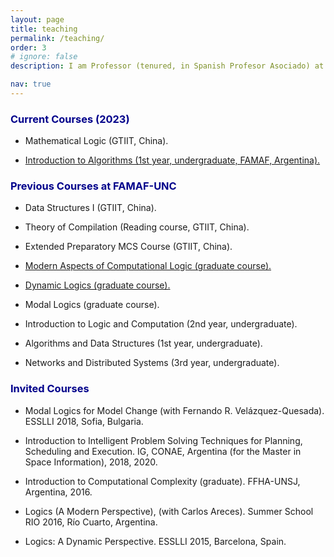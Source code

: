```yaml
---
layout: page
title: teaching
permalink: /teaching/
order: 3
# ignore: false
description: I am Professor (tenured, in Spanish Profesor Asociado) at FAMAF-UNC (Argentina), and a Visiting Assistant Professor at GTIIT (China), during 2022-2023. These are some of my recent teaching activities.

nav: true
---
```


 
### <span style="color:darkblue">Current Courses (2023)</span>

* Mathematical Logic (GTIIT, China).

* [Introduction to Algorithms (1st year, undergraduate, FAMAF, Argentina).](https://famaf.aulavirtual.unc.edu.ar/course/view.php?id=914)


### <span style="color:darkblue">Previous Courses at FAMAF-UNC</span>

* Data Structures I (GTIIT, China).

* Theory of Compilation (Reading course, GTIIT, China).

* Extended Preparatory MCS Course (GTIIT, China).

* [Modern Aspects of Computational Logic (graduate course).](https://classroom.google.com/u/0/w/MTQ4MDEwNTE5NDUy/t/all)
    
* [Dynamic Logics (graduate course).](https://sites.google.com/view/dl-famaf19/home)

* Modal Logics (graduate course).

* Introduction to Logic and Computation (2nd year, undergraduate).

* Algorithms and Data Structures (1st year, undergraduate).

* Networks and Distributed Systems (3rd year, undergraduate).

### <span style="color:darkblue">Invited Courses</span>

 * Modal Logics for Model Change (with Fernando R. Velázquez-Quesada). ESSLLI 2018, Sofia, Bulgaria.

 * Introduction to Intelligent Problem Solving Techniques for Planning, Scheduling and Execution. IG, CONAE, Argentina (for the Master in Space Information), 2018, 2020.

 * Introduction to Computational Complexity (graduate).  FFHA-UNSJ, Argentina, 2016.

 * Logics (A Modern Perspective), (with Carlos Areces). Summer School RIO 2016, Río Cuarto, Argentina.

 * Logics: A Dynamic Perspective. ESSLLI 2015, Barcelona, Spain.